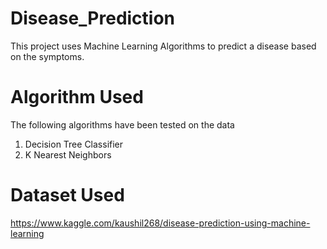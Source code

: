 # Disease_Prediction

This project uses Machine Learning Algorithms to predict a disease based on the symptoms.

# Algorithm Used

The following algorithms have been tested on the data
1. Decision Tree Classifier
2. K Nearest Neighbors

# Dataset Used
https://www.kaggle.com/kaushil268/disease-prediction-using-machine-learning
